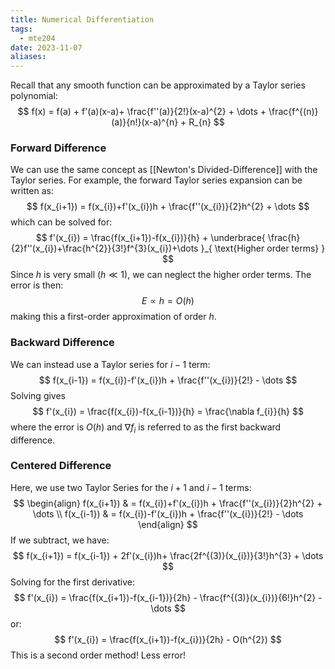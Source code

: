 ```yaml
---
title: Numerical Differentiation
tags:
  - mte204
date: 2023-11-07
aliases:
---
```

Recall that any smooth function can be approximated by a Taylor series polynomial:
$$
f(x) = f(a) + f'(a)(x-a)+ \frac{f''(a)}{2!}(x-a)^{2} + \dots + \frac{f^{(n)}(a)}{n!}(x-a)^{n} + R_{n}
$$

### Forward Difference
We can use the same concept as [[Newton's Divided-Difference]] with the Taylor series. For example, the forward Taylor series expansion can be written as:
$$
f(x_{i+1}) = f(x_{i})+f'(x_{i})h + \frac{f''(x_{i})}{2}h^{2} + \dots
$$
which can be solved for:
$$
f'(x_{i}) = \frac{f(x_{i+1})-f(x_{i})}{h} + \underbrace{ \frac{h}{2}f''(x_{i})+\frac{h^{2}}{3!}f^{3}(x_{i})+\dots }_{ \text{Higher order terms} }
$$
Since $h$ is very small ($h\ll 1$), we can neglect the higher order terms. The error is then:
$$
E \propto h = O(h)
$$
making this a first-order approximation of order $h$.

### Backward Difference
We can instead use a Taylor series for $i-1$ term:
$$
f(x_{i-1}) = f(x_{i})-f'(x_{i})h + \frac{f''(x_{i})}{2!} - \dots
$$
Solving gives
$$
f'(x_{i}) = \frac{f(x_{i})-f(x_{i-1})}{h} = \frac{\nabla f_{i}}{h}
$$
where the error is $O(h)$ and $\nabla f_{i}$ is referred to as the first backward difference.

### Centered Difference
Here, we use two Taylor Series for the $i+1$ and $i-1$ terms:
$$
\begin{align}
f(x_{i+1})  & = f(x_{i})+f'(x_{i})h + \frac{f''(x_{i})}{2}h^{2} + \dots \\
f(x_{i-1})  & = f(x_{i})-f'(x_{i})h + \frac{f''(x_{i})}{2!} - \dots
\end{align}
$$
If we subtract, we have:
$$
f(x_{i+1}) = f(x_{i-1}) + 2f'(x_{i})h+ \frac{2f^{(3)}(x_{i})}{3!}h^{3} + \dots
$$
Solving for the first derivative:
$$
f'(x_{i}) = \frac{f(x_{i+1})-f(x_{i-1})}{2h} - \frac{f^{(3)}(x_{i})}{6!}h^{2} - \dots
$$
or:
$$
f'(x_{i}) = \frac{f(x_{i+1})-f(x_{i})}{2h} - O(h^{2})
$$
This is a second order method! Less error!